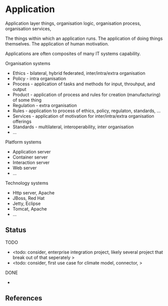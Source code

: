 # Application
Application layer things, organisation logic, organisation process, organisation services, 

The things within which an application runs. The application of doing things themselves. The application of human motivation.

Applications are often composites of many IT systems capability.

Organisation systems
* Ethics - bilateral, hybrid federated, inter/intra/extra organisation
* Policy - intra organisation
* Process -  application of tasks and methods for input, throuhput, and output
* Product - application of process and rules for creation (manufacturing) of some thing
* Regulation - extra organisation
* Rules - application to process of ethics, policy, regulaton, standards, ...
* Services - application of motivation for inter/intra/extra organisation offerings
* Standards - multilateral, interoperability, inter organisation
* ...

Platform systems
* Application server
* Container server
* Interaction server
* Web server
* ...

Technology systems
* Http server, Apache
* JBoss, Red Hat
* Jetty, Eclipse
* Tomcat, Apache
* ...

## Status

TODO
* <todo: consider, enterprise integration project, likely several project that break out of that seperately >
* <todo: consider, first use case for climate model, connector, >

DONE
* <intent to commit>

## References

